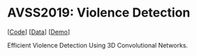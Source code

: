 # AVSS2019: Violence Detection


[[Code](https://github.com/JimLee1996/AVSS2019/tree/master/src/VioNet)]
[[Data](https://github.com/JimLee1996/AVSS2019/tree/master/src/VioDB)]
[[Demo](https://github.com/JimLee1996/AVSS2019/tree/master/src/Demo)]

Efficient Violence Detection Using 3D Convolutional Networks.




